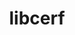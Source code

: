 ---
title: "libcerf"
layout: cache
category: package
meta: {"versions": ["1.3"], "compilers": ["gcc@7.3.1"]}
spec_files: 
 - "libcerf@1.3%gcc@7.3.1 arch=linux-amzn2-x86_64": spec-0.json

---